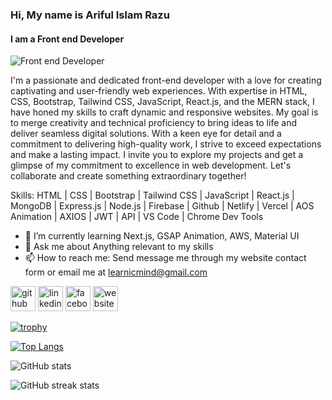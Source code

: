 ### Hi, My name is Ariful Islam Razu
#### I am a Front end Developer
![Front end Developer](https://i.ibb.co/C1kJGz9/Github-cover-for-Razu.png)

I'm a passionate and dedicated front-end developer with a love for creating captivating and user-friendly web experiences. With expertise in HTML, CSS, Bootstrap, Tailwind CSS, JavaScript, React.js, and the MERN stack, I have honed my skills to craft dynamic and responsive websites. My goal is to merge creativity and technical proficiency to bring ideas to life and deliver seamless digital solutions. With a keen eye for detail and a commitment to delivering high-quality work, I strive to exceed expectations and make a lasting impact. I invite you to explore my projects and get a glimpse of my commitment to excellence in web development. Let's collaborate and create something extraordinary together!

Skills: HTML | CSS | Bootstrap | Tailwind CSS | JavaScript | React.js | MongoDB | Express.js | Node.js | Firebase | Github | Netlify | Vercel | AOS Animation | AXIOS | JWT | API | VS Code | Chrome Dev Tools

- 🌱 I’m currently learning Next.js, GSAP Animation, AWS, Material UI 
- 💬 Ask me about Anything relevant to my skills 
- 📫 How to reach me: Send message me through my website contact form or email me at learnicmind@gmail.com 


[<img src='https://cdn.jsdelivr.net/npm/simple-icons@3.0.1/icons/github.svg' alt='github' height='40'>](https://github.com/learnicmind)  [<img src='https://cdn.jsdelivr.net/npm/simple-icons@3.0.1/icons/linkedin.svg' alt='linkedin' height='40'>](https://www.linkedin.com/in/https://www.linkedin.com/in/ariful-islam-razu//)  [<img src='https://cdn.jsdelivr.net/npm/simple-icons@3.0.1/icons/facebook.svg' alt='facebook' height='40'>](https://www.facebook.com/https://www.facebook.com/ariful.islam5566/)  [<img src='https://cdn.jsdelivr.net/npm/simple-icons@3.0.1/icons/icloud.svg' alt='website' height='40'>](https://my-portfolio-3a9e2.web.app/)  

[![trophy](https://github-profile-trophy.vercel.app/?username=learnicmind)](https://github.com/ryo-ma/github-profile-trophy)

[![Top Langs](https://github-readme-stats.vercel.app/api/top-langs/?username=learnicmind)](https://github.com/anuraghazra/github-readme-stats)

![GitHub stats](https://github-readme-stats.vercel.app/api?username=learnicmind&show_icons=true)  

![GitHub streak stats](https://streak-stats.demolab.com/?user=learnicmind)  



